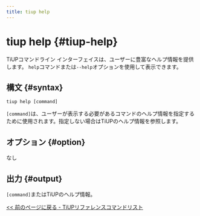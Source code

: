 ```yaml
---
title: tiup help
---
```


# tiup help {#tiup-help}

TiUPコマンドライン インターフェイスは、ユーザーに豊富なヘルプ情報を提供します。 `help`コマンドまたは`--help`オプションを使用して表示できます。

## 構文 {#syntax}

```shell
tiup help [command]
```

`[command]`は、ユーザーが表示する必要があるコマンドのヘルプ情報を指定するために使用されます。指定しない場合はTiUPのヘルプ情報を参照します。

## オプション {#option}

なし

## 出力 {#output}

`[command]`またはTiUPのヘルプ情報。

[&lt;&lt; 前のページに戻る - TiUPリファレンスコマンドリスト](/tiup/tiup-reference.md#command-list)
